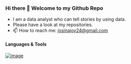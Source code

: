 ### Hi there 👋 Welcome to my Github Repo
* I am a data analyst who can tell stories by using data.
*  Please have a look at my repositories.
* 📫 How to reach me: josinajoy24@gmail.com
#### Languages & Tools
[![image](https://user-images.githubusercontent.com/66690240/141945444-b358bffc-adf7-4b56-a40f-e67289c6e9f0.png)](https://pandas.pydata.org/) 

<!--
**josinapjoy/josinapjoy** is a ✨ _special_ ✨ repository because its `README.md` (this file) appears on your GitHub profile.

Here are some ideas to get you started:

- 🔭 I’m currently working on ...
- 🌱 I’m currently learning ...
- 👯 I’m looking to collaborate on ...
- 🤔 I’m looking for help with ...
- 💬 Ask me about ...
 📫 How to reach me: josinajoy24@gmail.com
- 😄 Pronouns: ...
- ⚡ Fun fact: ...
-->

